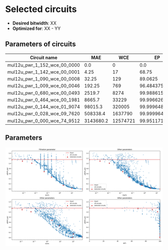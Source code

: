 
Selected circuits
===================
 - **Desired bitwidth**: XX
 - **Optimized for**: XX - YY


Parameters of circuits
----------------------------

| Circuit name | MAE | WCE | EP | MRE | Download |
| --- |  --- | --- | --- | --- | --- | 
| mul12u_pwr_1_152_wce_00_0000 | 0.0 | 0 | 0.0 | 0.0 |  [Verilog](mul12u_pwr_1_152_wce_00_0000.v) [C](mul12u_pwr_1_152_wce_00_0000.c) |
| mul12u_pwr_1_142_wce_00_0001 | 4.25 | 17 | 68.75 | 0.0019121215 |  [Verilog](mul12u_pwr_1_142_wce_00_0001.v) [C](mul12u_pwr_1_142_wce_00_0001.c) |
| mul12u_pwr_1_090_wce_00_0008 | 32.25 | 129 | 89.0625 | 0.0118528345 |  [Verilog](mul12u_pwr_1_090_wce_00_0008.v) [C](mul12u_pwr_1_090_wce_00_0008.c) |
| mul12u_pwr_1_009_wce_00_0046 | 192.25 | 769 | 96.484375 | 0.0566751845 |  [Verilog](mul12u_pwr_1_009_wce_00_0046.v) [C](mul12u_pwr_1_009_wce_00_0046.c) |
| mul12u_pwr_0_680_wce_00_0493 | 2519.7 | 8274 | 99.9886155128 | 2.3095865831 |  [Verilog](mul12u_pwr_0_680_wce_00_0493.v) [C](mul12u_pwr_0_680_wce_00_0493.c) |
| mul12u_pwr_0_464_wce_00_1981 | 8665.7 | 33229 | 99.9966263771 | 8.6055804649 |  [Verilog](mul12u_pwr_0_464_wce_00_1981.v) [C](mul12u_pwr_0_464_wce_00_1981.c) |
| mul12u_pwr_0_144_wce_01_9074 | 98015.3 | 320005 | 99.9996483326 | 100.229959275 |  [Verilog](mul12u_pwr_0_144_wce_01_9074.v) [C](mul12u_pwr_0_144_wce_01_9074.c) |
| mul12u_pwr_0_028_wce_09_7620 | 508338.4 | 1637790 | 99.9999642372 | 510.488471614 |  [Verilog](mul12u_pwr_0_028_wce_09_7620.v) [C](mul12u_pwr_0_028_wce_09_7620.c) |
| mul12u_pwr_0_000_wce_74_9512 | 3143680.2 | 12574721 | 99.951171875 | 87.978574008 |  [Verilog](mul12u_pwr_0_000_wce_74_9512.v) [C](mul12u_pwr_0_000_wce_74_9512.c) |

Parameters
--------------
![Parameters figure](fig.png)
         